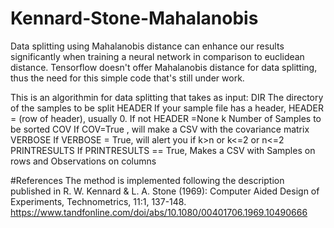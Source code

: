 # Kennard-Stone-Mahalanobis
Data splitting using Mahalanobis distance can enhance our results significantly when training a neural network in comparison to euclidean distance. Tensorflow doesn't offer Mahalanobis distance for data splitting, thus the need for this simple code that's still under work.

This is an algorithmin for data splitting that takes as input:
DIR           The directory of the samples to be split
HEADER        If your sample file has a header, HEADER = (row of header), usually 0. If not HEADER =None
k             Number of Samples to be sorted
COV           If COV=True , will make a CSV with the covariance matrix
VERBOSE       If VERBOSE = True, will alert you if k>n or k<=2 or n<=2
PRINTRESULTS  If PRINTRESULTS == True, Makes a CSV with Samples on rows and Observations on columns


#References
The method is implemented following the description published in R. W. Kennard & L. A. Stone (1969): Computer Aided Design of Experiments, Technometrics, 11:1, 137-148. https://www.tandfonline.com/doi/abs/10.1080/00401706.1969.10490666

